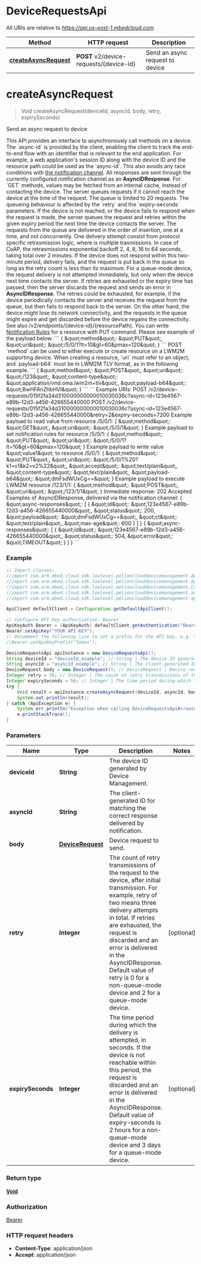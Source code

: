 # DeviceRequestsApi

All URIs are relative to *https://api.us-east-1.mbedcloud.com*

Method | HTTP request | Description
------------- | ------------- | -------------
[**createAsyncRequest**](DeviceRequestsApi.md#createAsyncRequest) | **POST** v2/device-requests/{device-id} | Send an async request to device


<a name="createAsyncRequest"></a>
# **createAsyncRequest**
> Void createAsyncRequest(deviceId, asyncId, body, retry, expirySeconds)

Send an async request to device

This API provides an interface to asynchronously call methods on a device.  The &#x60;async-id&#x60; is provided by the client, enabling the client to track the end-to-end flow with an identifier that is relevant to the end application. For example, a web application&#39;s session ID along with the device ID and the resource path could be used as the &#x60;async-id&#x60;. This also avoids any race conditions with [the notification channel](/docs/current/integrate-web-app/event-notification.html). All responses are sent through the currently configured notification channel as an **AsyncIDResponse**.  For &#x60;GET&#x60; methods, values may be fetched from an internal cache, instead of contacting the device.  The server queues requests if it cannot reach the device at the time of the request. The queue is limited to 20 requests. The queueing behaviour is affected by the &#x60;retry&#x60; and the &#x60;expiry-seconds&#x60; parameters. If the device is not reached, or the device fails to respond when the request is made, the server queues the request and retries within the given expiry period the next time the device contacts the server. The requests from the queue are delivered in the order of insertion, one at a time, and not concurrently.  One delivery attempt consist from protocol specific retrasmission logic, where is multiple trasmissions. In case of CoAP, the retrasmissions exponential backoff 2, 4, 8, 16 to 64 seconds, taking total over 2 minutes. If the device does not respond within this two-minute period, delivery fails, and the request is put back in the queue so long as the retry count is less than its maximum.  For a queue-mode device, the request delivery is not attempted immediately, but only when the device next time contacts the server.  If retries are exhausted or the expiry time has passed, then the server discards the request and sends an error in **AsyncIDResponse**. The retries could be exhausted, for example, if the device periodically contacts the server and receives the request from the queue, but then fails to respond back to the server.  On the other hand, the device might lose its network connectivity, and the requests in the queue might expire and get discarded before the device regains the connectivity.  See also /v2/endpoints/{device-id}/{resourcePath}.  You can write [Notification Rules](../connecting/resource-change-webapp.html#notification-rules) for a resource with PUT command. Please see example of the payload below. &#x60;&#x60;&#x60; { \&quot;method\&quot;: \&quot;PUT\&quot;, \&quot;uri\&quot;: \&quot;/5/0/1?lt&#x3D;10&amp;gt&#x3D;60&amp;pmax&#x3D;120\&quot; } &#x60;&#x60;&#x60;  POST &#x60;method&#x60; can be used to either execute or create resource on a LWM2M supporting device. When creating a resource, &#x60;uri&#x60; must refer to an object, and &#x60;payload-b64&#x60; must be in LWM2M TLV format, as in the following example. &#x60;&#x60;&#x60; { \&quot;method\&quot;: \&quot;POST\&quot;, \&quot;uri\&quot;: \&quot;/123\&quot;, \&quot;content-type\&quot;: \&quot;application/vnd.oma.lwm2m+tlv\&quot;, \&quot;payload-b64\&quot;: \&quot;BwHFAnZhbHVl\&quot; } &#x60;&#x60;&#x60;  &#x60;&#x60;&#x60; Example URIs: POST /v2/device-requests/015f2fa34d310000000000010030036c?async-id&#x3D;123e4567-e89b-12d3-a456-426655440000 POST /v2/device-requests/015f2fa34d310000000000010030036c?async-id&#x3D;123e4567-e89b-12d3-a456-426655440000&amp;retry&#x3D;2&amp;expiry-seconds&#x3D;7200  Example payload to read value from resource /5/0/1: { \&quot;method\&quot;: \&quot;GET\&quot;, \&quot;uri\&quot;: \&quot;/5/0/1\&quot; }  Example payload to set notification rules for resource /5/0/1: { \&quot;method\&quot;: \&quot;PUT\&quot;, \&quot;uri\&quot;: \&quot;/5/0/1?lt&#x3D;10&amp;gt&#x3D;60&amp;pmax&#x3D;120\&quot; }  Example payload to write value \&quot;value1\&quot; to resource /5/0/1: { \&quot;method\&quot;: \&quot;PUT\&quot;, \&quot;uri\&quot;: \&quot;/5/0/1%20?k1&#x3D;v1&amp;k2&#x3D;v2%22\&quot;, \&quot;accept\&quot;: \&quot;text/plain\&quot;, \&quot;content-type\&quot;: \&quot;text/plain\&quot;, \&quot;payload-b64\&quot;: \&quot;dmFsdWUxCg&#x3D;&#x3D;\&quot; }  Example payload to execute LWM2M resource /123/1/1: { \&quot;method\&quot;: \&quot;POST\&quot;, \&quot;uri\&quot;: \&quot;/123/1/1\&quot; }  Immediate response: 202 Accepted  Examples of AsyncIDResponse, delivered via the notification channel: { \&quot;async-responses\&quot;: [ { \&quot;id\&quot;: \&quot;123e4567-e89b-12d3-a456-426655440000\&quot;, \&quot;status\&quot;: 200, \&quot;payload\&quot;: \&quot;dmFsdWUxCg&#x3D;&#x3D;\&quot;, \&quot;ct\&quot;: \&quot;text/plain\&quot;, \&quot;max-age\&quot;: 600 } ] } { \&quot;async-responses\&quot;: [ { \&quot;id\&quot;: \&quot;123e4567-e89b-12d3-a456-426655440000\&quot;, \&quot;status\&quot;: 504, \&quot;error\&quot;: \&quot;TIMEOUT\&quot; } ] } &#x60;&#x60;&#x60; 

### Example
```java
// Import classes:
//import com.arm.mbed.cloud.sdk.lowlevel.pelionclouddevicemanagement.ApiClient;
//import com.arm.mbed.cloud.sdk.lowlevel.pelionclouddevicemanagement.ApiException;
//import com.arm.mbed.cloud.sdk.lowlevel.pelionclouddevicemanagement.Configuration;
//import com.arm.mbed.cloud.sdk.lowlevel.pelionclouddevicemanagement.auth.*;
//import com.arm.mbed.cloud.sdk.lowlevel.pelionclouddevicemanagement.api.DeviceRequestsApi;

ApiClient defaultClient = Configuration.getDefaultApiClient();

// Configure API key authorization: Bearer
ApiKeyAuth Bearer = (ApiKeyAuth) defaultClient.getAuthentication("Bearer");
Bearer.setApiKey("YOUR API KEY");
// Uncomment the following line to set a prefix for the API key, e.g. "Token" (defaults to null)
//Bearer.setApiKeyPrefix("Token");

DeviceRequestsApi apiInstance = new DeviceRequestsApi();
String deviceId = "deviceId_example"; // String | The device ID generated by Device Management.
String asyncId = "asyncId_example"; // String | The client-generated ID for matching the correct response delivered by notification.
DeviceRequest body = new DeviceRequest(); // DeviceRequest | Device request to send.
Integer retry = 56; // Integer | The count of retry transmissions of the request to the device, after initial transmission. For example, retry of two means three delivery attempts in total. If retries are exhausted, the request is discarded and an error is delivered in the AsyncIDResponse. Default value of retry is 0 for a non-queue-mode device and 2 for a queue-mode device.
Integer expirySeconds = 56; // Integer | The time period during which the delivery is attempted, in seconds. If the device is not reachable within this period, the request is discarded and an error is delivered in the AsyncIDResponse. Default value of expiry-seconds is 2 hours for a non-queue-mode device and 3 days for a queue-mode device.
try {
    Void result = apiInstance.createAsyncRequest(deviceId, asyncId, body, retry, expirySeconds);
    System.out.println(result);
} catch (ApiException e) {
    System.err.println("Exception when calling DeviceRequestsApi#createAsyncRequest");
    e.printStackTrace();
}
```

### Parameters

Name | Type | Description  | Notes
------------- | ------------- | ------------- | -------------
 **deviceId** | **String**| The device ID generated by Device Management. |
 **asyncId** | **String**| The client-generated ID for matching the correct response delivered by notification. |
 **body** | [**DeviceRequest**](DeviceRequest.md)| Device request to send. |
 **retry** | **Integer**| The count of retry transmissions of the request to the device, after initial transmission. For example, retry of two means three delivery attempts in total. If retries are exhausted, the request is discarded and an error is delivered in the AsyncIDResponse. Default value of retry is 0 for a non-queue-mode device and 2 for a queue-mode device. | [optional]
 **expirySeconds** | **Integer**| The time period during which the delivery is attempted, in seconds. If the device is not reachable within this period, the request is discarded and an error is delivered in the AsyncIDResponse. Default value of expiry-seconds is 2 hours for a non-queue-mode device and 3 days for a queue-mode device. | [optional]

### Return type

[**Void**](.md)

### Authorization

[Bearer](../README.md#Bearer)

### HTTP request headers

 - **Content-Type**: application/json
 - **Accept**: application/json

